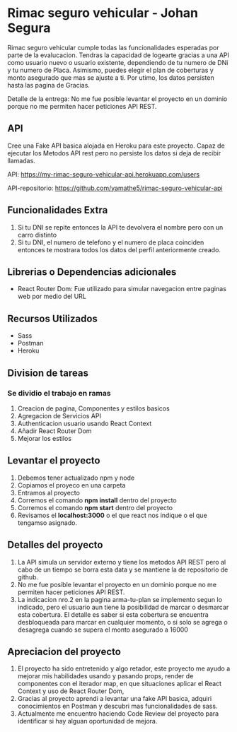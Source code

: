 
# Rimac seguro vehicular - Johan Segura

Rimac seguro vehicular cumple todas las funcionalidades esperadas por parte de la evalucacion. Tendras la capacidad de logearte gracias a una API como usuario nuevo o usuario existente, dependiendo de tu numero de DNi y tu numero de Placa. Asimismo, puedes elegir el plan de coberturas y monto asegurado que mas se ajuste a ti. Por utimo, los datos persisten hasta las pagina de Gracias.

Detalle de la entrega: No me fue posible levantar el proyecto en un dominio porque no me permiten hacer peticiones API REST.

## API

Cree una Fake API basica alojada en Heroku para este proyecto. Capaz de ejecutar los Metodos API rest pero no persiste los datos si deja de recibir llamadas.

API: https://my-rimac-seguro-vehicular-api.herokuapp.com/users

API-repositorio: https://github.com/yamathe5/rimac-seguro-vehicular-api

## Funcionalidades Extra

1. Si tu DNI se repite entonces la API te devolvera el nombre pero con un carro distinto
2. Si tu DNI, el numero de telefono y el numero de placa coinciden entonces te mostrara todos los datos del perfil anteriormente creado.


## Librerias o Dependencias adicionales
- React Router Dom: Fue utilizado para simular navegacion entre paginas web por medio del URL

## Recursos Utilizados
- Sass
- Postman
- Heroku

## Division de tareas
### Se dividio el trabajo en ramas
1. Creacion de pagina, Componentes y estilos basicos
2. Agregacion de Servicios API
3. Authenticacion usuario usando React Context 
4. Añadir React Router Dom
5. Mejorar los estilos

## Levantar el proyecto
1. Debemos tener actualizado npm y node
2. Copiamos el proyeco en una carpeta
3. Entramos al proyecto
4. Corremos el comando **npm install** dentro del proyecto
5. Corremos el comando **npm start** dentro del proyecto
6. Revisamos el **localhost:3000** o el que react nos indique o el que tengamso asignado.

## Detalles del proyecto 
1. La API simula un servidor externo y tiene los metodos API REST pero al cabo de un tiempo se borra esta data y se mantiene la de repositorio de github. 
2. No me fue posible levantar el proyecto en un dominio porque no me permiten hacer peticiones API REST.
3. La indicacion nro.2 en la pagina arma-tu-plan se implemento segun lo indicado, pero el usuario aun tiene la posibilidad de marcar o desmarcar esta cobertura.
El detalle es saber si esta cobertura se encuentra desbloqueada para marcar en cualquier momento, o si solo se agrega o desagrega cuando se supera el monto asegurado a 16000

## Apreciacion del proyecto
1. El proyecto ha sido entretenido y algo retador, este proyecto me ayudo a mejorar mis habilidades usando y pasando props, render de componentes con el iterador map, en que situaciones aplicar el React Context y uso de React Router Dom, 
2. Gracias al proyecto aprendi a levantar una fake API basica, adquiri conocimientos en Postman y descubri mas funcionalidades de sass.
3. Actualmente me encuentro haciendo Code Review del proyecto para identificar si hay alguan oportunidad de mejora.
